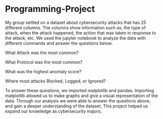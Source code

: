 # Programming-Project

My group settled on a dataset about cybersecurity attacks that has 25 different columns. The columns show information such as, the type of attack, when the attack happened, the action that was taken in response to the attack, etc. We used the jupyter notebook to analyze the data with different commands and answer the questions below.

What Attack was the most common?

What Protocol was the most common?

What was the highest anomaly score?

Where most attacks Blocked, Logged, or Ignored?

To answer these questions, we imported matplotlib and pandas. Importing matplotlib allowed us to make graphs and give a visual representation of the data. Through our analysis we were able to answer the questions above, and gain a deeper understanding of the dataset. This project helped us expand our knowledge as cybersecurity majors. 